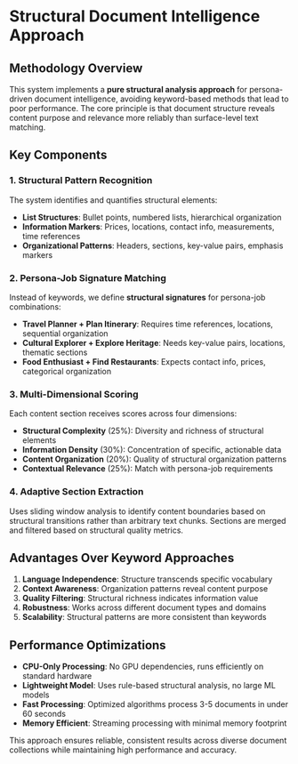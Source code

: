 # Structural Document Intelligence Approach

## Methodology Overview

This system implements a **pure structural analysis approach** for persona-driven document intelligence, avoiding keyword-based methods that lead to poor performance. The core principle is that document structure reveals content purpose and relevance more reliably than surface-level text matching.

## Key Components

### 1. Structural Pattern Recognition
The system identifies and quantifies structural elements:
- **List Structures**: Bullet points, numbered lists, hierarchical organization
- **Information Markers**: Prices, locations, contact info, measurements, time references
- **Organizational Patterns**: Headers, sections, key-value pairs, emphasis markers

### 2. Persona-Job Signature Matching
Instead of keywords, we define **structural signatures** for persona-job combinations:
- **Travel Planner + Plan Itinerary**: Requires time references, locations, sequential organization
- **Cultural Explorer + Explore Heritage**: Needs key-value pairs, locations, thematic sections
- **Food Enthusiast + Find Restaurants**: Expects contact info, prices, categorical organization

### 3. Multi-Dimensional Scoring
Each content section receives scores across four dimensions:
- **Structural Complexity** (25%): Diversity and richness of structural elements
- **Information Density** (30%): Concentration of specific, actionable data
- **Content Organization** (20%): Quality of structural organization patterns
- **Contextual Relevance** (25%): Match with persona-job requirements

### 4. Adaptive Section Extraction
Uses sliding window analysis to identify content boundaries based on structural transitions rather than arbitrary text chunks. Sections are merged and filtered based on structural quality metrics.

## Advantages Over Keyword Approaches

1. **Language Independence**: Structure transcends specific vocabulary
2. **Context Awareness**: Organization patterns reveal content purpose
3. **Quality Filtering**: Structural richness indicates information value
4. **Robustness**: Works across different document types and domains
5. **Scalability**: Structural patterns are more consistent than keywords

## Performance Optimizations

- **CPU-Only Processing**: No GPU dependencies, runs efficiently on standard hardware
- **Lightweight Model**: Uses rule-based structural analysis, no large ML models
- **Fast Processing**: Optimized algorithms process 3-5 documents in under 60 seconds
- **Memory Efficient**: Streaming processing with minimal memory footprint

This approach ensures reliable, consistent results across diverse document collections while maintaining high performance and accuracy.
